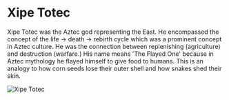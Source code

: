 # Xipe Totec

Xipe Totec was the Aztec god representing the East. He encompassed the concept of the life → death → rebirth cycle which was a prominent concept in Aztec culture. He was the connection between replenishing (agriculture) and destruction (warfare.) His name means 'The Flayed One' because in Aztec mythology he flayed himself to give food to humans. This is an analogy to how corn seeds lose their outer shell and how snakes shed their skin.

![Xipe Totec](https://static.wikia.nocookie.net/deities/images/0/0a/XipeTotecByKatepanomegas.png/revision/latest)
